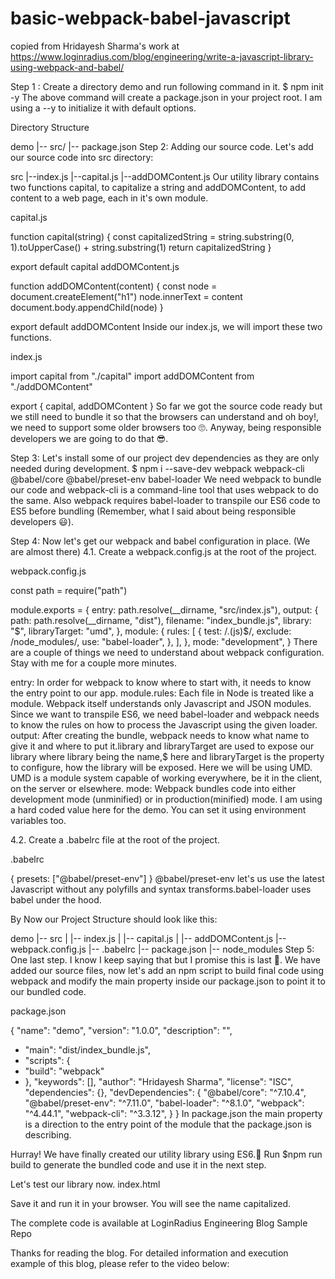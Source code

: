 # basic-webpack-babel-javascript
copied from Hridayesh Sharma's work at
https://www.loginradius.com/blog/engineering/write-a-javascript-library-using-webpack-and-babel/

Step 1 : Create a directory demo and run following command in it.
  $ npm init -y
The above command will create a package.json in your project root. I am using a --y to initialize it with default options.

Directory Structure

demo
  |-- src/
  |-- package.json
Step 2: Adding our source code.
Let's add our source code into src directory:

src
 |--index.js
 |--capital.js
 |--addDOMContent.js
Our utility library contains two functions capital, to capitalize a string and addDOMContent, to add content to a web page, each in it's own module.

capital.js

function capital(string) {
  const capitalizedString =
    string.substring(0, 1).toUpperCase() + string.substring(1)
  return capitalizedString
}

export default capital
addDOMContent.js

function addDOMContent(content) {
  const node = document.createElement("h1")
  node.innerText = content
  document.body.appendChild(node)
}

export default addDOMContent
Inside our index.js, we will import these two functions.

index.js

import capital from "./capital"
import addDOMContent from "./addDOMContent"

export { capital, addDOMContent }
So far we got the source code ready but we still need to bundle it so that the browsers can understand and oh boy!, we need to support some older browsers too 🙄. Anyway, being responsible developers we are going to do that 😎.

Step 3: Let's install some of our project dev dependencies as they are only needed during development.
 $ npm i --save-dev webpack webpack-cli @babel/core @babel/preset-env babel-loader
We need webpack to bundle our code and webpack-cli is a command-line tool that uses webpack to do the same. Also webpack requires babel-loader to transpile our ES6 code to ES5 before bundling (Remember, what I said about being responsible developers 😃).

Step 4: Now let's get our webpack and babel configuration in place. (We are almost there)
4.1. Create a webpack.config.js at the root of the project.

webpack.config.js

const path = require("path")

module.exports = {
  entry: path.resolve(__dirname, "src/index.js"),
  output: {
    path: path.resolve(__dirname, "dist"),
    filename: "index_bundle.js",
    library: "$",
    libraryTarget: "umd",
  },
  module: {
    rules: [
      {
        test: /\.(js)$/,
        exclude: /node_modules/,
        use: "babel-loader",
      },
    ],
  },
  mode: "development",
}
There are a couple of things we need to understand about webpack configuration. Stay with me for a couple more minutes.

entry: In order for webpack to know where to start with, it needs to know the entry point to our app.
module.rules: Each file in Node is treated like a module. Webpack itself understands only Javascript and JSON modules. Since we want to transpile ES6, we need babel-loader and webpack needs to know the rules on how to process the Javascript using the given loader.
output: After creating the bundle, webpack needs to know what name to give it and where to put it.library and libraryTarget are used to expose our library where library being the name,$ here and libraryTarget is the property to configure, how the library will be exposed. Here we will be using UMD. UMD is a module system capable of working everywhere, be it in the client, on the server or elsewhere.
mode: Webpack bundles code into either development mode (unminified) or in production(minified) mode. I am using a hard coded value here for the demo. You can set it using environment variables too.

4.2. Create a .babelrc file at the root of the project.

.babelrc

{
  presets: ["@babel/preset-env"]
}
@babel/preset-env let's us use the latest Javascript without any polyfills and syntax transforms.babel-loader uses babel under the hood.

By Now our Project Structure should look like this:

demo
|-- src
|   |-- index.js
|   |-- capital.js
|   |-- addDOMContent.js
|-- webpack.config.js
|-- .babelrc
|-- package.json
|-- node_modules
Step 5: One last step. I know I keep saying that but I promise this is last 😬.
We have added our source files, now let's add an npm script to build final code using webpack and modify the main property inside our package.json to point it to our bundled code.

package.json

{
  "name": "demo",
  "version": "1.0.0",
  "description": "",
+  "main": "dist/index_bundle.js",
+  "scripts": {
+    "build": "webpack"
+  },
  "keywords": [],
  "author": "Hridayesh Sharma",
  "license": "ISC",
  "dependencies": {},
  "devDependencies": {
    "@babel/core": "^7.10.4",
    "@babel/preset-env": "^7.11.0",
    "babel-loader": "^8.1.0",
    "webpack": "^4.44.1",
    "webpack-cli": "^3.3.12",
  }
}
In package.json the main property is a direction to the entry point of the module that the package.json is describing.

Hurray! We have finally created our utility library using ES6.🥳
Run $npm run build to generate the bundled code and use it in the next step.

Let's test our library now.
index.html

<!DOCTYPE html>
<html lang="en">
  <head>
    <meta charset="UTF-8" />
    <meta name="viewport" content="width=device-width, initial-scale=1.0" />
    <title>Demo</title>
  </head>
  <body>
    <script src="dist/index_bundle.js"></script>
    <script>
      console.log($)
      alert($.capital("hridayesh"))
      $.addDOMContent("Well It Works Fine!!!")
    </script>
  </body>
</html>
Save it and run it in your browser. You will see the name capitalized.

The complete code is available at LoginRadius Engineering Blog Sample Repo

Thanks for reading the blog. For detailed information and execution example of this blog, please refer to the video below:


